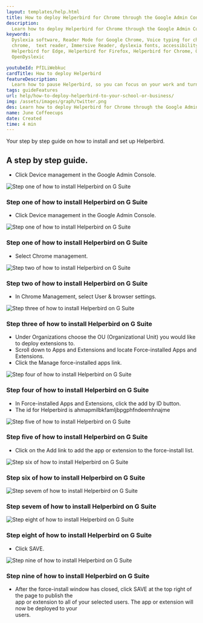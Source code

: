 ```yaml
---
layout: templates/help.html
title: How to deploy Helperbird for Chrome through the Google Admin Console for EDU accounts
description:
  Learn how to deploy Helperbird for Chrome through the Google Admin Console for EDU accounts
keywords:
  Dyslexia software, Reader Mode for Google Chrome, Voice typing for chrome, Text to speech for
  chrome,  text reader, Immersive Reader, dyslexia fonts, accessibility software, dyslexia software,
  Helperbird for Edge, Helperbird for Firefox, Helperbird for Chrome, Opendyslexic for Chrome,
  OpenDyslexic

youtubeId: PfILiWebkuc
cardTitle: How to deploy Helperbird
featureDescription:
  Learn how to pause Helperbird, so you can focus on your work and turn on the features later.
tags: guideFeatures
url: help/how-to-deploy-helperbird-to-your-school-or-business/
img: /assets/images/graph/twitter.png
des: Learn how to deploy Helperbird for Chrome through the Google Admin Console for EDU accounts
name: June Coffeecups
date: Created
time: 4 min
---
```


Your step by step guide on how to install and set up Helperbird.

## A step by step guide.

- Click Device management in the Google Admin Console.

![Step one of how to install Helperbird on G Suite](/assets/images/blog/how-to-install-helperbird-in-edu-accounts/steps_1.png)

### Step one of how to install Helperbird on G Suite

- Click Device management in the Google Admin Console.

![Step one of how to install Helperbird on G Suite](/assets/images/blog/how-to-install-helperbird-in-edu-accounts/steps_1.png)

### Step one of how to install Helperbird on G Suite

- Select Chrome management.

![Step two of how to install Helperbird on G Suite](/assets/images/blog/how-to-install-helperbird-in-edu-accounts/steps_2.png)

### Step two of how to install Helperbird on G Suite

- In Chrome Management, select User & browser settings.

![Step three of how to install Helperbird on G Suite](/assets/images/blog/how-to-install-helperbird-in-edu-accounts/steps_3.png)

### Step three of how to install Helperbird on G Suite

- Under Organizations choose the OU (Organizational Unit) you would like to deploy extensions to.
- Scroll down to Apps and Extensions and locate Force-installed Apps and Extensions.
- Click the Manage force-installed apps link.

![Step four of how to install Helperbird on G Suite](/assets/images/blog/how-to-install-helperbird-in-edu-accounts/steps_4.png)

### Step four of how to install Helperbird on G Suite

- In Force-installed Apps and Extensions, click the add by ID button.
- The id for Helperbird is ahmapmilbkfamljbpgphfndeemhnajme

![Step five of how to install Helperbird on G Suite](/assets/images/blog/how-to-install-helperbird-in-edu-accounts/steps_5.png)

### Step five of how to install Helperbird on G Suite

- Click on the Add link to add the app or extension to the force-install list.

![Step six of how to install Helperbird on G Suite](/assets/images/blog/how-to-install-helperbird-in-edu-accounts/steps_6.png)

### Step six of how to install Helperbird on G Suite

![Step sevem of how to install Helperbird on G Suite](/assets/images/blog/how-to-install-helperbird-in-edu-accounts/steps_7.png)

### Step sevem of how to install Helperbird on G Suite

![Step eight of how to install Helperbird on G Suite](/assets/images/blog/how-to-install-helperbird-in-edu-accounts/steps_8.png)

### Step eight of how to install Helperbird on G Suite

- Click SAVE.

![Step nine of how to install Helperbird on G Suite](/assets/images/blog/how-to-install-helperbird-in-edu-accounts/steps_9.png)

### Step nine of how to install Helperbird on G Suite

- After the force-install window has closed, click SAVE at the top right of the page to publish
  the  
  app or extension to all of your selected users. The app or extension will now be deployed to
  your  
  users.
